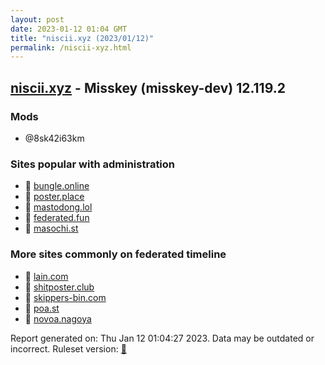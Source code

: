 ```yaml
---
layout: post
date: 2023-01-12 01:04 GMT
title: "niscii.xyz (2023/01/12)"
permalink: /niscii-xyz.html
---
```



## [niscii.xyz](https://niscii.xyz) - Misskey (misskey-dev) 12.119.2

### Mods
 * @8sk42i63km

### Sites popular with administration

* 🐘 [bungle.online](/bungle-online.html)
* 🐘 [poster.place](/poster-place.html)
* 🐘 [mastodong.lol](/mastodong-lol.html)
* 🐘 [federated.fun](/federated-fun.html)
* 🐘 [masochi.st](/masochi-st.html)

### More sites commonly on federated timeline

* 🐘 [lain.com](/lain-com.html)
* 🐘 [shitposter.club](/shitposter-club.html)
* 🐘 [skippers-bin.com](/skippers-bin-com.html)
* 🐘 [poa.st](/poa-st.html)
* 🐘 [novoa.nagoya](/novoa-nagoya.html)

Report generated on: Thu Jan 12 01:04:27 2023. Data may be outdated or incorrect.
Ruleset version: [🧁](/version-cupcake)
